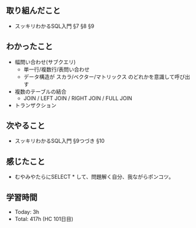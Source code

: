## 取り組んだこと
- スッキリわかるSQL入門 §7 §8 §9
## わかったこと
- 幅問い合わせ(サブクエリ)
    - 単一行/複数行/表問い合わせ
    - データ構造が スカラ/ベクター/マトリックス のどれかを意識して呼び出す
- 複数のテーブルの結合
    - JOIN / LEFT JOIN / RIGHT JOIN / FULL JOIN
- トランザクション
## 次やること
- スッキリわかるSQL入門 §9つづき §10
## 感じたこと
- むやみやたらにSELECT * して、問題解く自分、我ながらポンコツ。
## 学習時間
- Today: 3h
- Total: 417h (HC 101日目)